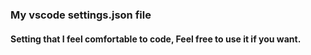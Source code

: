 ### My vscode settings.json file

#### Setting that I feel comfortable to code, Feel free to use it if you want.
